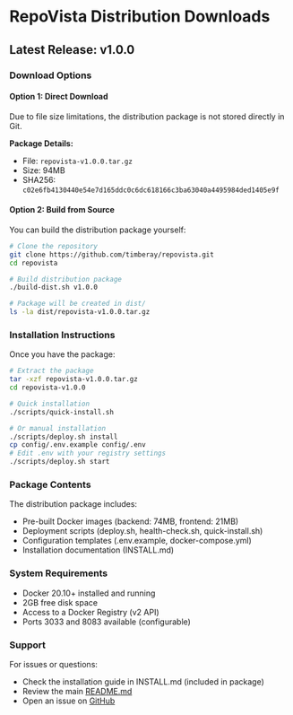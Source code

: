# RepoVista Distribution Downloads

## Latest Release: v1.0.0

### Download Options

#### Option 1: Direct Download
Due to file size limitations, the distribution package is not stored directly in Git.

**Package Details:**
- File: `repovista-v1.0.0.tar.gz`
- Size: 94MB
- SHA256: `c02e6fb4130440e54e7d165ddc0c6dc618166c3ba63040a4495984ded1405e9f`

#### Option 2: Build from Source
You can build the distribution package yourself:

```bash
# Clone the repository
git clone https://github.com/timberay/repovista.git
cd repovista

# Build distribution package
./build-dist.sh v1.0.0

# Package will be created in dist/
ls -la dist/repovista-v1.0.0.tar.gz
```

### Installation Instructions

Once you have the package:

```bash
# Extract the package
tar -xzf repovista-v1.0.0.tar.gz
cd repovista-v1.0.0

# Quick installation
./scripts/quick-install.sh

# Or manual installation
./scripts/deploy.sh install
cp config/.env.example config/.env
# Edit .env with your registry settings
./scripts/deploy.sh start
```

### Package Contents

The distribution package includes:
- Pre-built Docker images (backend: 74MB, frontend: 21MB)
- Deployment scripts (deploy.sh, health-check.sh, quick-install.sh)
- Configuration templates (.env.example, docker-compose.yml)
- Installation documentation (INSTALL.md)

### System Requirements

- Docker 20.10+ installed and running
- 2GB free disk space
- Access to a Docker Registry (v2 API)
- Ports 3033 and 8083 available (configurable)

### Support

For issues or questions:
- Check the installation guide in INSTALL.md (included in package)
- Review the main [README.md](../README.md)
- Open an issue on [GitHub](https://github.com/timberay/repovista/issues)